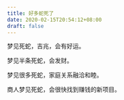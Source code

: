 ```yaml
---
title: 好多蛇死了
date: 2020-02-15T20:54:12+08:00
draft: false
---
```


梦见死蛇，吉兆，会有好运。

梦见半条死蛇，会发财。

梦见很多死蛇，家庭关系融洽和睦。

商人梦见死蛇，会很快找到赚钱的新项目。

